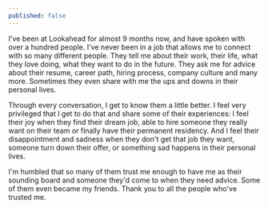 ```yaml
---
published: false
---
```

I've been at Lookahead for almost 9 months now, and have spoken with over a hundred people. I've never been in a job that allows me to connect with so many different people. They tell me about their work, their life, what they love doing, what they want to do in the future. They ask me for advice about their resume, career path, hiring process, company culture and many more. Sometimes they even share with me the ups and downs in their personal lives.

Through every conversation, I get to know them a little better. I feel very privileged that I get to do that and share some of their experiences: I feel their joy when they find their dream job, able to hire someone they really want on their team or finally have their permanent residency. And I feel their disappointment and sadness when they don't get that job they want, someone turn down their offer, or something sad happens in their personal lives.

I'm humbled that so many of them trust me enough to have me as their sounding board and someone they'd come to when they need advice. Some of them even became my friends. Thank you to all the people who've trusted me. 
